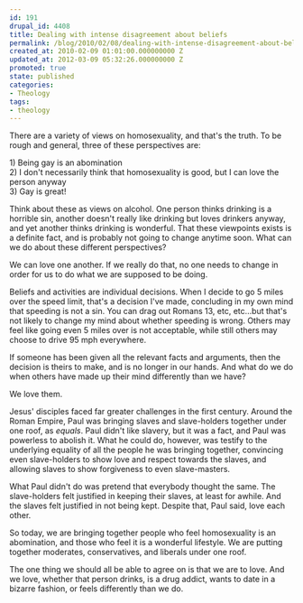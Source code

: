 ```yaml
---
id: 191
drupal_id: 4408
title: Dealing with intense disagreement about beliefs
permalink: /blog/2010/02/08/dealing-with-intense-disagreement-about-beliefs/
created_at: 2010-02-09 01:01:00.000000000 Z
updated_at: 2012-03-09 05:32:26.000000000 Z
promoted: true
state: published
categories:
- Theology
tags:
- theology
---
```

There are a variety of views on homosexuality, and that's the truth. To be rough and general, three of these perspectives are:

<div>1) Being gay is an abomination</div><div>2) I don't necessarily think that homosexuality is good, but I can love the person anyway</div><div>3) Gay is great! </div>

Think about these as views on alcohol. One person thinks drinking is a horrible sin, another doesn't really like drinking but loves drinkers anyway, and yet another thinks drinking is wonderful. That these viewpoints exists is a definite fact, and is probably not going to change anytime soon. What can we do about these different perspectives?

We can love one another. If we really do that, no one needs to change in order for us to do what we are supposed to be doing.

Beliefs and activities are individual decisions. When I decide to go 5 miles over the speed limit, that's a decision I've made, concluding in my own mind that speeding is not a sin. You can drag out Romans 13, etc, etc...but that's not likely to change my mind about whether speeding is wrong. Others may feel like going even 5 miles over is not acceptable, while still others may choose to drive 95 mph everywhere.

If someone has been given all the relevant facts and arguments, then the decision is theirs to make, and is no longer in our hands. And what do we do when others have made up their mind differently than we have?

We love them.

Jesus' disciples faced far greater challenges in the first century. Around the Roman Empire, Paul was bringing slaves and slave-holders together under one roof, as <i>equals</i>. Paul didn't like slavery, but it was a fact, and Paul was powerless to abolish it. What he could do, however, was testify to the underlying equality of all the people he was bringing together, convincing even slave-holders to show love and respect towards the slaves, and allowing slaves to show forgiveness to even slave-masters.

What Paul didn't do was pretend that everybody thought the same. The slave-holders felt justified in keeping their slaves, at least for awhile. And the slaves felt justified in not being kept. Despite that, Paul said, love each other.

So today, we are bringing together people who feel homosexuality is an abomination, and those who feel it is a wonderful lifestyle. We are putting together moderates, conservatives, and liberals under one roof.

The one thing we should all be able to agree on is that we are to love. And we love, whether that person drinks, is a drug addict, wants to date in a bizarre fashion, or feels differently than we do.
